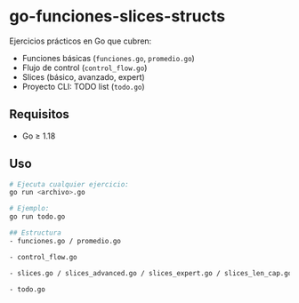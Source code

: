 # go-funciones-slices-structs

Ejercicios prácticos en Go que cubren:

- Funciones básicas (`funciones.go`, `promedio.go`)  
- Flujo de control (`control_flow.go`)  
- Slices (básico, avanzado, expert)  
- Proyecto CLI: TODO list (`todo.go`)

## Requisitos

- Go ≥ 1.18

## Uso

```bash
# Ejecuta cualquier ejercicio:
go run <archivo>.go

# Ejemplo:
go run todo.go

## Estructura
- funciones.go / promedio.go

- control_flow.go

- slices.go / slices_advanced.go / slices_expert.go / slices_len_cap.go

- todo.go
